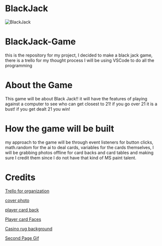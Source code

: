 # BlackJack

![BlackJack](https://www.shutterstock.com/image-illustration/casino-cards-poker-blackjack-baccarat-260nw-2049483164.jpg)

# BlackJack-Game

this is the repository for my project, I decided to make a black jack game, there is a trello for my thought process I will be using VSCode to do all the programming

# About the Game

This game will be about Black Jack!! it will have the features of playing against a computer to see who can get closest to 21! if you go over 21 it is a bust! if you get dealt 21 you win!

# How the game will be built

my approach to the game will be through event listeners for button clicks, math.random for the ai to deal cards, variables for the cards themselves, I will be grabbing photos offline for card backs and card tables and making sure I credit them since I do not have that kind of MS paint talent.

# Credits

[Trello for organization](https://trello.com/b/ezm2FyEO/unit-1-projectblackjack)

[cover photo](https://www.shutterstock.com/image-illustration/casino-cards-poker-blackjack-baccarat-260nw-2049483164.jpg)

[player card back](https://www.nicepng.com/ourpic/u2y3a9q8q8r5w7i1_nouveau-bourgogne-playing-cards-back-game-card-back/)

[Player card Faces](<https://www.dcode.fr/playing-cards#:~:text=A%20deck%20of%20cards%20is,%2C%20King%20(K).&text=Cards%20that%20do%20not%20have,face%20cards%20or%20court%20cards.>)

[Casino rug background](https://3.bp.blogspot.com/-ssoN1svjRQQ/UJQ-_pf3p2I/AAAAAAAADxA/b8o7N32w_7k/s1600/Seamless+hotel+casino+carpet+texture.jpg)

[Second Page Gif](https://www.mandatory.com/assets/uploads/gallery/hilarious-zoom-backgrounds/this-is-fine.gif)
